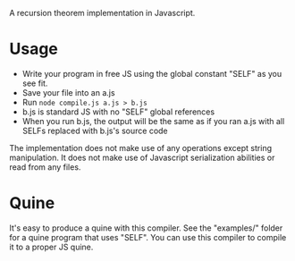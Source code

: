 A recursion theorem implementation in Javascript.

# Usage

* Write your program in free JS using the global constant "SELF" as you see fit.
* Save your file into an a.js
* Run `node compile.js a.js > b.js`
* b.js is standard JS with no "SELF" global references
* When you run b.js, the output will be the same as if you ran a.js with all
  SELFs replaced with b.js's source code

The implementation does not make use of any operations except string
manipulation. It does not make use of Javascript serialization abilities or
read from any files.

# Quine
It's easy to produce a quine with this compiler. See the "examples/" folder for
a quine program that uses "SELF". You can use this compiler to compile it to a
proper JS quine.
